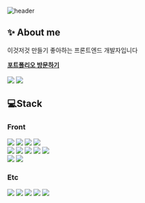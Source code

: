 

![header](https://capsule-render.vercel.app/api?type=waving&color=gradient&height=180&text=Ji_Hyeon&fontAlign=80&fontAlignY=40&fontSize=70&animation=twinkling)
<div >

  ## ✨ About me 
  
<p> 이것저것 만들기 좋아하는 프론트엔드 개발자입니다 </p>

 [**포트폴리오 방문하기**](https://hyejj-portfolio.vercel.app)
 <br/>
 <br/>
 <a href="https://www.notion.so/chochojj/TIL-512e6f89bf1f41228a69b97a1336b37e?pvs=4"><img src="https://img.shields.io/badge/Blog-AD29B6?style=flat-square&logo=Tidal&logoColor=white"/></a> 
 <a href="mailto:csgy114@gmail.com"><img src="https://img.shields.io/badge/Mail-EA4335?style=flat-square&logo=Gmail&logoColor=white"/></a>
 <br/>

  ## 💻Stack

 ### Front
 <img src="https://img.shields.io/badge/HTML5-e74c3c?style=flat-square&logo=HTML5&logoColor=white">
 <img src="https://img.shields.io/badge/CSS3-0A84FF?style=flat-square&logo=CSS3&logoColor=white">
 <img src="https://img.shields.io/badge/JavaScript-FFCD11?style=flat-square&logo=JavaScript&logoColor=white">
 <img src="https://img.shields.io/badge/TypeScript-3178C6?style=flat-square&logo=TypeScript&logoColor=white">

 <br/>
 <img src="https://img.shields.io/badge/React-00BCF6?style=flat-square&logo=React&logoColor=white"></img> 
  <img src="https://img.shields.io/badge/styled_components-DB7093?style=flat-square&logo=styledcomponents&logoColor=white"/>
 <img src="https://img.shields.io/badge/Redux_toolkit-764ABC?style=flat-square&logo=Redux&logoColor=white"/> 
 <img src="https://img.shields.io/badge/Zustand-302683?style=flat-square&logo=Zustand&logoColor=white"/></a> 
<img src="https://img.shields.io/badge/Axios-5A29E4?style=flat-square&logo=axios&logoColor=white"/>
 <br/>
<img src="https://img.shields.io/badge/ESlint-4B32C3?style=flat-square&logo=eslint&logoColor=white"/>
<img src="https://img.shields.io/badge/Prettier-e13232?style=flat-square&logo=prettier&logoColor=white"/>
 
### Etc

<img src="https://img.shields.io/badge/Git-F05032?&style=flat-square&logo=Git&logoColor=white">
<img src="https://img.shields.io/badge/GitHub-181717?&style=flat-square&logo=GitHub&logoColor=white">
<img src="https://img.shields.io/badge/Figma-F24E1E?style=flat-square&logo=Figma&logoColor=white">
<img src="https://img.shields.io/badge/postman-FF6C37?style=flat-square&logo=postman&logoColor=white">
<img src="https://img.shields.io/badge/AWS S3-232F3E?style=flat-square&logo=amazonaws&logoColor=white">

</div> 

<br/>
